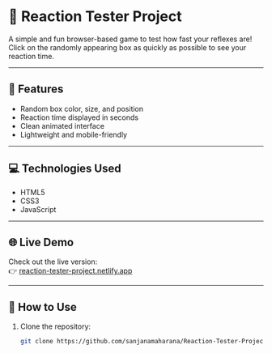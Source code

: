 # 🎯 Reaction Tester Project

A simple and fun browser-based game to test how fast your reflexes are!  
Click on the randomly appearing box as quickly as possible to see your reaction time.

---

## 🚀 Features

- Random box color, size, and position
- Reaction time displayed in seconds
- Clean animated interface
- Lightweight and mobile-friendly

---

## 💻 Technologies Used

- HTML5
- CSS3
- JavaScript

---

## 🌐 Live Demo

Check out the live version:  
👉 [reaction-tester-project.netlify.app](https://reaction-tester-project.netlify.app)

---

## 📂 How to Use

1. Clone the repository:
   ```bash
   git clone https://github.com/sanjanamaharana/Reaction-Tester-Project.git
